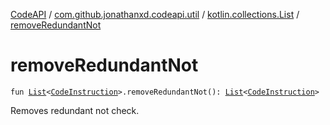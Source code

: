 [CodeAPI](../../index.md) / [com.github.jonathanxd.codeapi.util](../index.md) / [kotlin.collections.List](index.md) / [removeRedundantNot](.)

# removeRedundantNot

`fun `[`List`](https://kotlinlang.org/api/latest/jvm/stdlib/kotlin.collections/-list/index.html)`<`[`CodeInstruction`](../../com.github.jonathanxd.codeapi/-code-instruction.md)`>.removeRedundantNot(): `[`List`](https://kotlinlang.org/api/latest/jvm/stdlib/kotlin.collections/-list/index.html)`<`[`CodeInstruction`](../../com.github.jonathanxd.codeapi/-code-instruction.md)`>`

Removes redundant not check.

